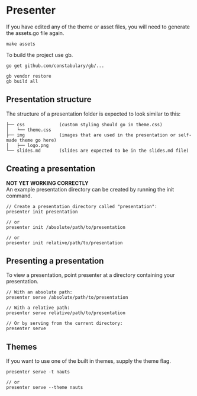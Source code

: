 # Presenter
If you have edited any of the theme or asset files, you will need to generate the assets.go file again.
```
make assets
```

To build the project use gb.
```
go get github.com/constabulary/gb/...

gb vendor restore
gb build all
```

## Presentation structure
The structure of a presentation folder is expected to look similar to this:
```
├── css             (custom styling should go in theme.css)
│   └── theme.css
├── img             (images that are used in the presentation or self-made theme go here)
│   ├── logo.png
└── slides.md       (slides are expected to be in the slides.md file)
```

## Creating a presentation
**NOT YET WORKING CORRECTLY**   
An example presentation directory can be created by running the init command.
```
// Create a presentation directory called "presentation":
presenter init presentation

// or
presenter init /absolute/path/to/presentation

// or
presenter init relative/path/to/presentation
```


## Presenting a presentation
To view a presentation, point presenter at a directory containing your presentation.
```
// With an absolute path:
presenter serve /absolute/path/to/presentation

// With a relative path:
presenter serve relative/path/to/presentation

// Or by serving from the current directory:
presenter serve
```

## Themes
If you want to use one of the built in themes, supply the theme flag.
```
presenter serve -t nauts

// or
presenter serve --theme nauts
```

